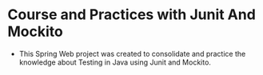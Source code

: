# Course and Practices with Junit And Mockito
- This Spring Web project was created to consolidate and practice the knowledge about Testing in Java using Junit and Mockito.
